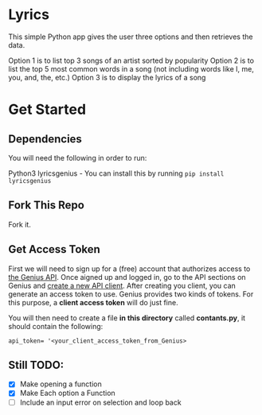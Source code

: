 # Lyrics
This simple Python app gives the user three options and then retrieves the data.

Option 1 is to list top 3 songs of an artist sorted by popularity
Option 2 is to list the top 5 most common words in a song (not including words like I, me, you, and, the, etc.)
Option 3 is to display the lyrics of a song

# Get Started 

## Dependencies 

You will need the following in order to run:

Python3
lyricsgenius - You can install this by running ```pip install lyricsgenius``` 

## Fork This Repo

Fork it.


## Get Access Token

First we will need to sign up for a (free) account that authorizes access to [the Genius API](http://genius.com/api-clients). Once aigned up and logged in, go to the API sections on Genius and [create a new API client](https://genius.com/api-clients). After creating you client, you can generate an access token to use. Genius provides two kinds of tokens. For this purpose, a **client access token** will do just fine. 

You will then need to create a file **in this directory** called **contants.py**, it should contain the following:

```api_token= '<your_client_access_token_from_Genius>```







## Still TODO:

- [X] Make opening a function
- [X] Make Each option a Function
- [ ] Include an input error on selection and loop back 